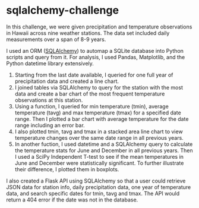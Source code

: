 # sqlalchemy-challenge
In this challenge, we were given precipitation and temperature observations in Hawaii across nine weather stations. The data set included daily measurements over a span of 8-9 years.

I used an ORM ([SQLAlchemy](https://www.sqlalchemy.org/)) to automap a SQLite database into Python scripts and query from it. For analysis, I used Pandas, Matplotlib, and the Python datetime library extensively.

1. Starting from the last date available, I queried for one full year of precipitation data and created a line chart.
2. I joined tables via SQLAlchemy to query for the station with the most data and create a bar chart of the most frequent temperature observations at this station.
3. Using a function, I queried for min temperature (tmin), average temperature (tavg) and max temperature (tmax) for a specified date range. Then I plotted a bar chart with average temperature for the date range including an error bar.
4. I also plotted tmin, tavg and tmax in a stacked area line chart to view temperature changes over the same date range in all previous years.
5. In another fuction, I used datetime and a SQLAlchemy query to calculate the temperature stats for June and December in all previous years. Then I used a SciPy Independent T-test to see if the mean temperatures in June and December were statistically significant. To further illustrate their difference, I plotted them in boxplots.

I also created a Flask API using SQLAlchemy so that a user could retrieve JSON data for station info, daily precipitation data, one year of temperature data, and search specific dates for tmin, tavg and tmax. The API would return a 404 error if the date was not in the database. 